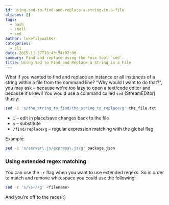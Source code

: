 ```yaml
---
id: using-sed-to-find-and-replace-a-string-in-a-file
aliases: []
tags:
  - bash
  - shell
  - sed
author: lukefilewalker
categories:
  - cli
date: 2015-11-27T18:43:54+02:00
summary: Find and replace using the *nix tool `sed`.
title: Using Sed to Find and Replace a String in a File
---
```


What if you wanted to find and replace an instance or all instances of a string within a file from the command line? "Why would I want to do that?", you may ask – because we're too lazy to open a text/code editor and because it's kewl! You would use a command called `sed` (StreamEDitor) thusly:

```bash
sed -i 's/the_string_to_find/the_string_to_replace/g' the_file.txt
```

- `i` – edit in place/save changes back to the file
- `s` – substitute
- `/find/replace/g` – regular expression matching with the global flag

Example:

```bash
sed -i 's/server\.js/express\.js/g' package.json
```

### Using extended regex matching

You can use the `-r` flag when you want to use extended regexs. So in order to match and remove whitespace you could use the following:

```bash
sed -r 's/\s+//g' <filename>
```

And you're off to the races :)
